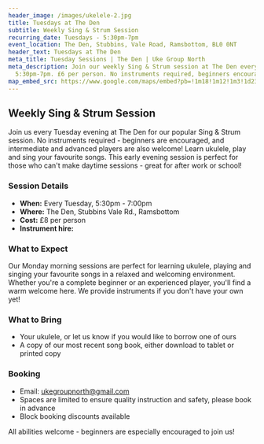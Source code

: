 ```yaml
---
header_image: /images/ukelele-2.jpg
title: Tuesdays at The Den
subtitle: Weekly Sing & Strum Session
recurring_date: Tuesdays - 5:30pm-7pm
event_location: The Den, Stubbins, Vale Road, Ramsbottom, BL0 0NT
header_text: Tuesdays at The Den
meta_title: Tuesday Sessions | The Den | Uke Group North
meta_description: Join our weekly Sing & Strum session at The Den every Tuesday
  5:30pm-7pm. £6 per person. No instruments required, beginners encouraged.
map_embed_src: https://www.google.com/maps/embed?pb=!1m18!1m12!1m3!1d2364.2658656759536!2d-2.3187656999999446!3d53.6600612!2m3!1f0!2f0!3f0!3m2!1i1024!2i768!4f13.1!3m3!1m2!1s0x487ba31006eb63c1%3A0x3e0933913229e97b!2s6%20Stubbins%20Vale%20Rd%2C%20Ramsbottom%2C%20Bury%20BL0%200NT%2C%20UK!5e0!3m2!1sen!2snl!4v1757042673300!5m2!1sen!2snl
---
```

## Weekly Sing & Strum Session

Join us every Tuesday evening at The Den for our popular Sing & Strum session. No instruments required - beginners are encouraged, and intermediate and advanced players are also welcome! Learn ukulele, play and sing your favourite songs. This early evening session is perfect for those who can't make daytime sessions - great for after work or school!

### Session Details

- **When:** Every Tuesday, 5:30pm - 7:00pm
- **Where:** The Den, Stubbins Vale Rd., Ramsbottom
- **Cost:** £8 per person
- **Instrument hire:**

### What to Expect

Our Monday morning sessions are perfect for learning ukulele, playing and singing your favourite songs in a relaxed and welcoming environment. Whether you're a complete beginner or an experienced player, you'll find a warm welcome here. We provide instruments if you don't have your own yet!

### What to Bring

- Your ukulele, or let us know if you would like to borrow one of ours
- A copy of our most recent song book, either download to tablet or printed copy

### Booking

- Email: [ukegroupnorth@gmail.com](mailto:ukegroupnorth@gmail.com)
- Spaces are limited to ensure quality instruction and safety, please book in advance
- Block booking discounts available

All abilities welcome - beginners are especially encouraged to join us!